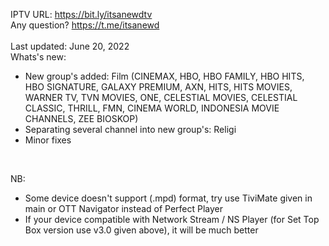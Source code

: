 IPTV URL: https://bit.ly/itsanewdtv
<br />
Any question? https://t.me/itsanewd
<br />
<br />
Last updated: June 20, 2022
<br />
Whats's new:
<br />
- New group's added: Film (CINEMAX, HBO, HBO FAMILY, HBO HITS, HBO SIGNATURE, GALAXY PREMIUM, AXN, HITS, HITS MOVIES, WARNER TV, TVN MOVIES, ONE, CELESTIAL MOVIES, CELESTIAL CLASSIC, THRILL, FMN, CINEMA WORLD, INDONESIA MOVIE CHANNELS, ZEE BIOSKOP)
- Separating  several channel into new group's: Religi
- Minor fixes
<br />

NB:
<br />
- Some device doesn't support (.mpd) format, try use TiviMate given in main or OTT Navigator instead of Perfect Player
- If your device compatible with Network Stream / NS Player (for Set Top Box version use v3.0 given above), it will be much better
